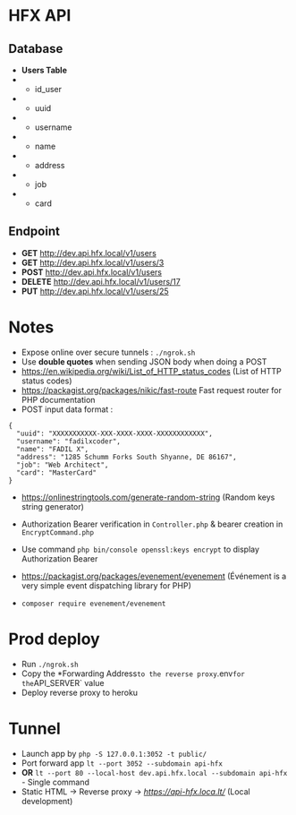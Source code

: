# HFX API

## Database

- **Users Table**
- - id_user
- - uuid
- - username
- - name
- - address
- - job
- - card

## Endpoint

- **GET** http://dev.api.hfx.local/v1/users
- **GET** http://dev.api.hfx.local/v1/users/3
- **POST** http://dev.api.hfx.local/v1/users
- **DELETE** http://dev.api.hfx.local/v1/users/17
- **PUT** http://dev.api.hfx.local/v1/users/25

# Notes

- Expose online over secure tunnels : `./ngrok.sh`
- Use **double quotes** when sending JSON body when doing a POST
- https://en.wikipedia.org/wiki/List_of_HTTP_status_codes (List of HTTP status codes)
- https://packagist.org/packages/nikic/fast-route Fast request router for PHP documentation
- POST input data format :
```
{
  "uuid": "XXXXXXXXXXX-XXX-XXXX-XXXX-XXXXXXXXXXXX",
  "username": "fadilxcoder",
  "name": "FADIL X",
  "address": "1285 Schumm Forks South Shyanne, DE 86167",
  "job": "Web Architect",
  "card": "MasterCard"
}
```
- https://onlinestringtools.com/generate-random-string (Random keys string generator)
- Authorization Bearer verification in `Controller.php` & bearer creation in `EncryptCommand.php`
- Use command `php bin/console openssl:keys encrypt` to display Authorization Bearer

- https://packagist.org/packages/evenement/evenement (Événement is a very simple event dispatching library for PHP)
- `composer require evenement/evenement`

# Prod deploy

- Run `./ngrok.sh`
- Copy the *Forwarding Address` to the reverse proxy `.env` for the `API_SERVER` value
- Deploy reverse proxy to heroku

# Tunnel 

- Launch app by `php -S 127.0.0.1:3052 -t public/`
- Port forward app `lt --port 3052 --subdomain api-hfx`
- **OR** `lt --port 80 --local-host dev.api.hfx.local --subdomain api-hfx` - Single command
- Static HTML -> Reverse proxy -> *https://api-hfx.loca.lt/* (Local development)